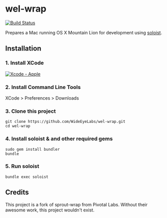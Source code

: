 # wel-wrap

[![Build Status](https://travis-ci.org/WideEyeLabs/wel-wrap.png?branch=master)](https://travis-ci.org/WideEyeLabs/wel-wrap)

Prepares a Mac running OS X Mountain Lion for development using
[soloist](https://github.com/mkocher/soloist).

## Installation

### 1. Install XCode

[![Xcode - Apple](http://r.mzstatic.com/images/web/linkmaker/badge_macappstore-lrg.gif)](https://itunes.apple.com/us/app/xcode/id497799835?mt=12&uo=4)

### 2. Install Command Line Tools
  
  XCode > Preferences > Downloads
  
### 3. Clone this project
  
    git clone https://github.com/WideEyeLabs/wel-wrap.git
    cd wel-wrap
  
### 4. Install soloist & and other required gems

    sudo gem install bundler
    bundle

### 5. Run soloist
  
    bundle exec soloist


## Credits

This project is a fork of sprout-wrap from Pivotal Labs. Without their
awesome work, this project wouldn't exist.
